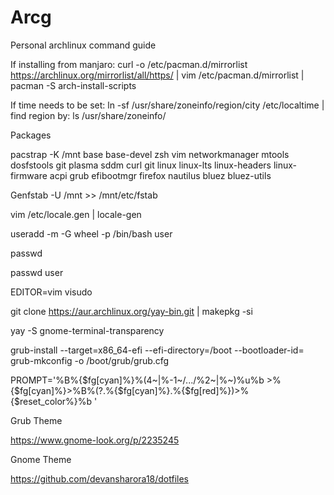 # Arcg
Personal archlinux command guide

If installing from manjaro:  curl -o /etc/pacman.d/mirrorlist https://archlinux.org/mirrorlist/all/https/ | vim /etc/pacman.d/mirrorlist | pacman -S arch-install-scripts


If time needs to be set: ln -sf /usr/share/zoneinfo/region/city   /etc/localtime | find region by: ls /usr/share/zoneinfo/



Packages

pacstrap -K /mnt base base-devel zsh vim networkmanager mtools dosfstools git plasma sddm curl git linux linux-lts linux-headers linux-firmware acpi  grub efibootmgr firefox nautilus bluez bluez-utils



Genfstab -U /mnt >> /mnt/etc/fstab


vim /etc/locale.gen | locale-gen


useradd -m -G wheel -p /bin/bash user


passwd

passwd user

EDITOR=vim visudo 

git clone https://aur.archlinux.org/yay-bin.git | makepkg -si

yay -S gnome-terminal-transparency



grub-install --target=x86_64-efi --efi-directory=/boot --bootloader-id=
grub-mkconfig -o /boot/grub/grub.cfg

PROMPT='%B%{$fg[cyan]%}%(4~|%-1~/.../%2~|%~)%u%b >%{$fg[cyan]%}>%B%(?.%{$fg[cyan]%}.%{$fg[red]%})>%{$reset_color%}%b '



Grub Theme

https://www.gnome-look.org/p/2235245


Gnome Theme

https://github.com/devansharora18/dotfiles


